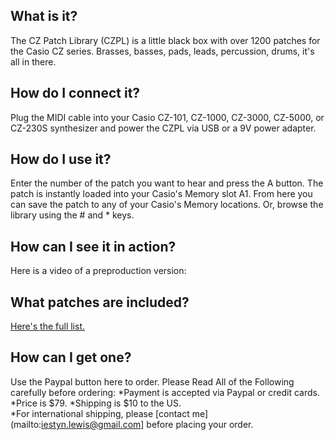 ## What is it?

The CZ Patch Library (CZPL) is a little black box with over 1200 patches for the Casio CZ series.  Brasses, basses, pads, leads, percussion, drums, it's all in there.  

## How do I connect it?

Plug the MIDI cable into your Casio CZ-101, CZ-1000, CZ-3000, CZ-5000, or CZ-230S synthesizer and power the CZPL via USB or a 9V power adapter.  

## How do I use it?

Enter the number of the patch you want to hear and press the A button.  The patch is instantly loaded into your Casio's Memory slot A1.  From here you can save the patch to any of your Casio's Memory locations.  Or, browse the library using the # and * keys.

## How can I see it in action?

Here is a video of a preproduction version:

## What patches are included?

[Here's the full list.](http://google.com)

## How can I get one?

Use the Paypal button here to order.  Please Read All of the Following carefully before ordering:
 *Payment is accepted via Paypal or credit cards.  
 *Price is $79.
 *Shipping is $10 to the US.  
 *For international shipping, please [contact me](mailto:iestyn.lewis@gmail.com] before placing your order.


